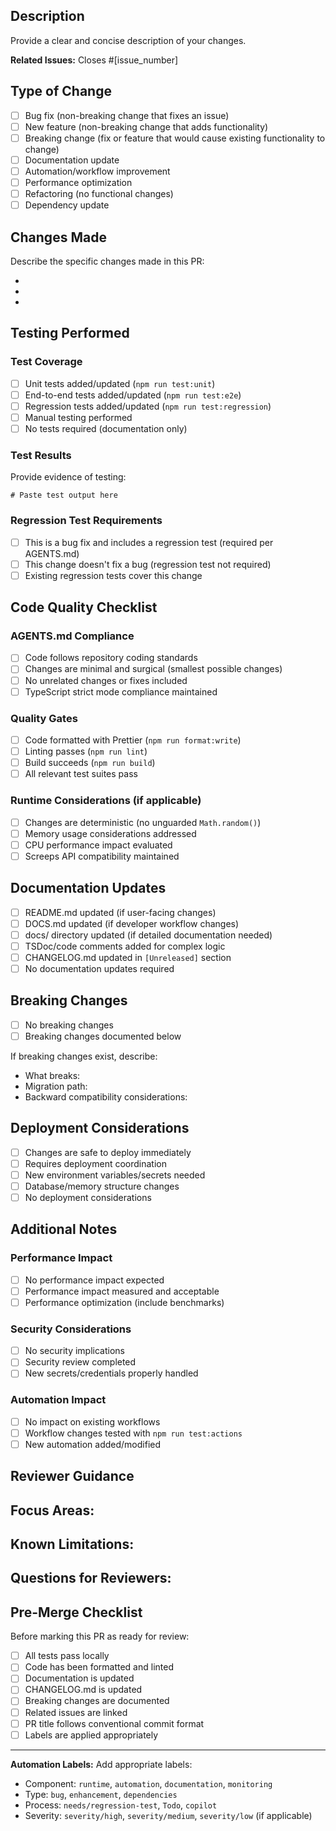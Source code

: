 ## Description

Provide a clear and concise description of your changes.

**Related Issues:** Closes #[issue_number]

## Type of Change

- [ ] Bug fix (non-breaking change that fixes an issue)
- [ ] New feature (non-breaking change that adds functionality)
- [ ] Breaking change (fix or feature that would cause existing functionality to change)
- [ ] Documentation update
- [ ] Automation/workflow improvement
- [ ] Performance optimization
- [ ] Refactoring (no functional changes)
- [ ] Dependency update

## Changes Made

Describe the specific changes made in this PR:

- 
- 
- 

## Testing Performed

### Test Coverage
- [ ] Unit tests added/updated (`npm run test:unit`)
- [ ] End-to-end tests added/updated (`npm run test:e2e`)  
- [ ] Regression tests added/updated (`npm run test:regression`)
- [ ] Manual testing performed
- [ ] No tests required (documentation only)

### Test Results
Provide evidence of testing:
```
# Paste test output here
```

### Regression Test Requirements
- [ ] This is a bug fix and includes a regression test (required per AGENTS.md)
- [ ] This change doesn't fix a bug (regression test not required)
- [ ] Existing regression tests cover this change

## Code Quality Checklist

### AGENTS.md Compliance
- [ ] Code follows repository coding standards
- [ ] Changes are minimal and surgical (smallest possible changes)
- [ ] No unrelated changes or fixes included
- [ ] TypeScript strict mode compliance maintained

### Quality Gates
- [ ] Code formatted with Prettier (`npm run format:write`)
- [ ] Linting passes (`npm run lint`)
- [ ] Build succeeds (`npm run build`)
- [ ] All relevant test suites pass

### Runtime Considerations (if applicable)
- [ ] Changes are deterministic (no unguarded `Math.random()`)
- [ ] Memory usage considerations addressed
- [ ] CPU performance impact evaluated
- [ ] Screeps API compatibility maintained

## Documentation Updates

- [ ] README.md updated (if user-facing changes)
- [ ] DOCS.md updated (if developer workflow changes)
- [ ] docs/ directory updated (if detailed documentation needed)
- [ ] TSDoc/code comments added for complex logic
- [ ] CHANGELOG.md updated in `[Unreleased]` section
- [ ] No documentation updates required

## Breaking Changes

- [ ] No breaking changes
- [ ] Breaking changes documented below

If breaking changes exist, describe:
- What breaks:
- Migration path:
- Backward compatibility considerations:

## Deployment Considerations

- [ ] Changes are safe to deploy immediately
- [ ] Requires deployment coordination
- [ ] New environment variables/secrets needed
- [ ] Database/memory structure changes
- [ ] No deployment considerations

## Additional Notes

### Performance Impact
- [ ] No performance impact expected
- [ ] Performance impact measured and acceptable
- [ ] Performance optimization (include benchmarks)

### Security Considerations
- [ ] No security implications
- [ ] Security review completed
- [ ] New secrets/credentials properly handled

### Automation Impact
- [ ] No impact on existing workflows
- [ ] Workflow changes tested with `npm run test:actions`
- [ ] New automation added/modified

## Reviewer Guidance

**Focus Areas:**
- 

**Known Limitations:**
- 

**Questions for Reviewers:**
- 

## Pre-Merge Checklist

Before marking this PR as ready for review:

- [ ] All tests pass locally
- [ ] Code has been formatted and linted
- [ ] Documentation is updated
- [ ] CHANGELOG.md is updated
- [ ] Breaking changes are documented
- [ ] Related issues are linked
- [ ] PR title follows conventional commit format
- [ ] Labels are applied appropriately

---

**Automation Labels:** Add appropriate labels:
- Component: `runtime`, `automation`, `documentation`, `monitoring`
- Type: `bug`, `enhancement`, `dependencies`  
- Process: `needs/regression-test`, `Todo`, `copilot`
- Severity: `severity/high`, `severity/medium`, `severity/low` (if applicable)